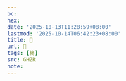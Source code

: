 ```yaml
---
bc:
hex:
date: '2025-10-13T11:28:59+08:00'
lastmod: '2025-10-14T06:42:23+08:00'
title: 󰟧
url: 󰟧
tags: [終]
src: GHZR
note:
---
```

